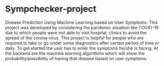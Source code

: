 # Sympchecker-project
Disease Prediction Using Machine Learning based on User Symptoms. This project was developed by considering the pandemic situation like COVID-19 due to which people were not able to visit hospital, clinics to avoid the spread of the corona virus. This project is helpful for people who are required to take or go under some diagnostics after certain period of time or daily. To get started the user has to enter the symptoms he/she is facing. At the backend are the machine learning algorithms which will show the probability/possibility of having that disease based on user symptoms.
